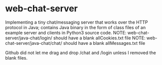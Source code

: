 # web-chat-server
 Implementing a tiny chat/messaging server that works over the HTTP protocol in Java; contains Java binary in the form of class files of an example server and clients in Python3 source code.
 NOTE: web-chat-server/java-chat/login/ should have a blank allCookies.txt file
 NOTE: web-chat-server/java-chat/chat/ should have a blank allMessages.txt file
 
 Github did not let me drag and drop /chat and /login unless I removed the blank files.
